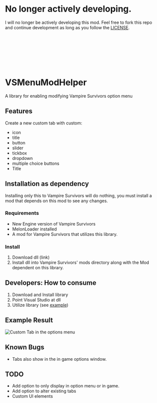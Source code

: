 # No longer actively developing.
I will no longer be actively developing this mod. Feel free to fork this repo and continue development as long as you follow the [LICENSE](./LICENSE).
  
<br />
<br /><br />
<br /><br />
<br />

# VSMenuModHelper
A library for enabling modifying Vampire Survivors option menu

## Features
Create a new custom tab with custom:
 - icon
 - title
 - button
 - slider
 - tickbox
 - dropdown
 - multiple choice buttons
 - Title

## Installation as dependency
Installing only this to Vampire Survivors will do nothing, you must install a mod that depends on this mod to see any changes.

### Requirements
 - New Engine version of Vampire Survivors
 - MelonLoader installed
 - A mod for Vampire Survivors that utilizes this library.

### Install
1. Download dll (link)
2. Install dll into Vampire Survivors' mods directory along with the Mod dependent on this library.

## Developers: How to consume
1. Download and Install library
2. Point Visual Studio at dll
3. Utilize library (see [example](https://github.com/nwfistere/VSMenuModHelper/tree/main/examples))

## Example Result
![Custom Tab in the options menu](https://github.com/nwfistere/VSMenuModHelper/assets/9168048/6b4cccaf-058a-4598-8791-c2a2d174f741)

## Known Bugs
 - Tabs also show in the in game options window.

## TODO
 - Add option to only display in option menu or in game.
 - Add option to alter existing tabs
 - Custom UI elements
